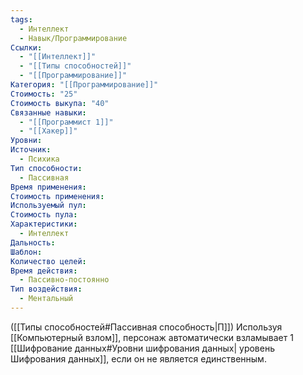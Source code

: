```yaml
---
tags:
  - Интеллект
  - Навык/Программирование
Ссылки:
  - "[[Интеллект]]"
  - "[[Типы способностей]]"
  - "[[Программирование]]"
Категория: "[[Программирование]]"
Стоимость: "25"
Стоимость выкупа: "40"
Связанные навыки:
  - "[[Программист 1]]"
  - "[[Хакер]]"
Уровни: 
Источник:
  - Психика
Тип способности:
  - Пассивная
Время применения: 
Стоимость применения: 
Используемый пул: 
Стоимость пула: 
Характеристики:
  - Интеллект
Дальность: 
Шаблон: 
Количество целей: 
Время действия:
  - Пассивно-постоянно
Тип воздействия:
  - Ментальный
---
```

([[Типы способностей#Пассивная способность|П]]) Используя [[Компьютерный взлом]], персонаж автоматически взламывает 1 [[Шифрование данных#Уровни шифрования данных| уровень Шифрования данных]], если он не является единственным. 